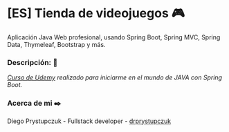 # [ES] Tienda de videojuegos :video_game:
Aplicación Java Web profesional, usando Spring Boot, Spring MVC, Spring Data, Thymeleaf, Bootstrap y más.

### Descripción: :rocket:
_[Curso de Udemy](https://www.udemy.com/course/spring-boot-desde-cero/) realizado para iniciarme en el mundo de JAVA con Spring Boot._

### Acerca de mi ✒️
Diego Prystupczuk - Fullstack developer - [drprystupczuk](https://github.com/drprystupczuk)
